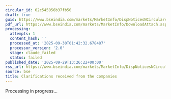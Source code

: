 ```yaml
---
circular_id: 62c545056b37fb50
draft: true
guid: https://www.bseindia.com/markets/MarketInfo/DispNoticesNCirculars.aspx?Noticeid={627C008C-3AC7-4B4F-BB3D-70A0CFA17360}&noticeno=20250929-64&dt=09/29/2025&icount=64&totcount=87&flag=0
pdf_url: https://www.bseindia.com/markets/MarketInfo/DownloadAttach.aspx?id=20250929-64&attachedId=867b5271-2c3b-44ef-afa9-c12f74c7a11d
processing:
  attempts: 1
  content_hash: ''
  processed_at: '2025-09-30T01:42:32.678487'
  processor_version: '2.0'
  stage: claude_failed
  status: failed
published_date: '2025-09-29T13:26:22+00:00'
rss_url: https://www.bseindia.com/markets/MarketInfo/DispNoticesNCirculars.aspx?Noticeid={627C008C-3AC7-4B4F-BB3D-70A0CFA17360}&noticeno=20250929-64&dt=09/29/2025&icount=64&totcount=87&flag=0
source: bse
title: Clarifications received from the companies
---
```


Processing in progress...